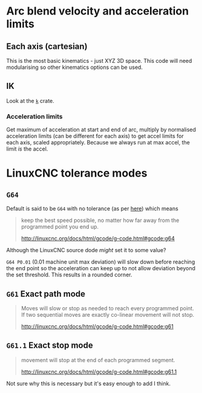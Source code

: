 # Arc blend velocity and acceleration limits

## Each axis (cartesian)

This is the most basic kinematics - just XYZ 3D space. This code will need modularising so other
kinematics options can be used.

## IK

Look at the [`k`](https://github.com/openrr/k) crate.

### Acceleration limits

Get maximum of acceleration at start and end of arc, multiply by normalised acceleration limits (can
be different for each axis) to get accel limits for each axis, scaled appropriately. Because we
always run at max accel, the limit _is_ the accel.

# LinuxCNC tolerance modes

## `G64`

Default is said to be `G64` with no tolerance (as per
[here](https://www.forum.linuxcnc.org/20-g-code/44022-understanding-g64-behavior)) which means

> keep the best speed possible, no matter how far away from the programmed point you end up.
>
> <http://linuxcnc.org/docs/html/gcode/g-code.html#gcode:g64>

Although the LinuxCNC source dode _might_ set it to some value?

`G64 P0.01` (0.01 machine unit max deviation) will slow down before reaching the end point so the
acceleration can keep up to not allow deviation beyond the set threshold. This results in a rounded
corner.

## `G61` Exact path mode

> Moves will slow or stop as needed to reach every programmed point. If two sequential moves are
> exactly co-linear movement will not stop.
>
> <http://linuxcnc.org/docs/html/gcode/g-code.html#gcode:g61>

## `G61.1` Exact stop mode

> movement will stop at the end of each programmed segment.
>
> <http://linuxcnc.org/docs/html/gcode/g-code.html#gcode:g61.1>

Not sure why this is necessary but it's easy enough to add I think.
